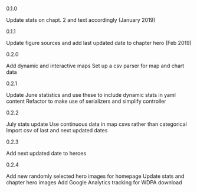 0.1.0

Update stats on chapt. 2 and text accordingly (January 2019) 

0.1.1

Update figure sources and add last updated date to chapter hero (Feb 2019)

0.2.0

Add dynamic and interactive maps
Set up a csv parser for map and chart data

0.2.1

Update June statistics and use these to include dynamic stats in yaml content
Refactor to make use of serializers and simplify controller

0.2.2

July stats update
Use continuous data in map csvs rather than categorical
Import csv of last and next updated dates

0.2.3

Add next updated date to heroes

0.2.4

Add new randomly selected hero images for homepage
Update stats and chapter hero images
Add Google Analytics tracking for WDPA download